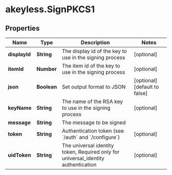 # akeyless.SignPKCS1

## Properties

Name | Type | Description | Notes
------------ | ------------- | ------------- | -------------
**displayId** | **String** | The display id of the key to use in the signing process | [optional] 
**itemId** | **Number** | The item id of the key to use in the signing process | [optional] 
**json** | **Boolean** | Set output format to JSON | [optional] [default to false]
**keyName** | **String** | The name of the RSA key to use in the signing process | [optional] 
**message** | **String** | The message to be signed | 
**token** | **String** | Authentication token (see &#x60;/auth&#x60; and &#x60;/configure&#x60;) | [optional] 
**uidToken** | **String** | The universal identity token, Required only for universal_identity authentication | [optional] 


